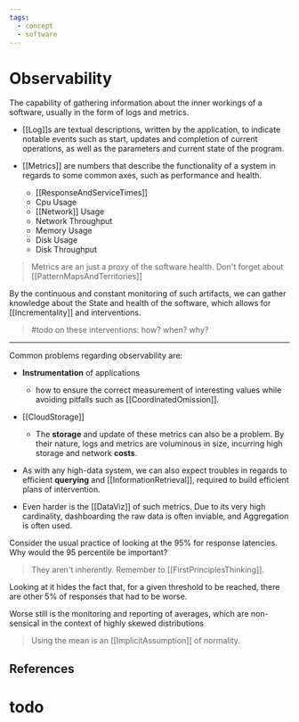 ```yaml
---
tags:
  - concept
  - software
---
```


# Observability

The capability of gathering information about the inner workings of a software, usually in the form of logs and metrics.

* [[Log]]s are textual descriptions, written by the application, to indicate notable events such as start, updates and completion of current operations, as well as the parameters and current state of the program.

* [[Metrics]] are numbers that describe the functionality of a system in regards to some common axes, such as performance and health.
  * [[ResponseAndServiceTimes]]
  * Cpu Usage
  * [[Network]] Usage
  * Network Throughput
  * Memory Usage
  * Disk Usage
  * Disk Throughput

> Metrics are an just a proxy of the software health. Don't forget about [[PatternMapsAndTerritories]]

By the continuous and constant monitoring of such artifacts, we can gather knowledge about the State and health of the software, which allows for [[Incrementality]] and interventions.

> #todo on these interventions: how? when? why?

___

Common problems regarding observability are:

* __Instrumentation__ of applications
  * how to ensure the correct measurement of interesting values while avoiding pitfalls such as [[CoordinatedOmission]].

* [[CloudStorage]]
  * The __storage__ and update of these metrics can also be a problem. By their nature, logs and metrics are voluminous in size, incurring high storage and network __costs__.

* As with any high-data system, we can also expect troubles in regards to efficient __querying__ and [[InformationRetrieval]], required to build efficient plans of intervention.

* Even harder is the [[DataViz]] of such metrics. Due to its very high cardinality, dashboarding the raw data is often inviable, and Aggregation is often used.
  
Consider the usual practice of looking at the 95% for response latencies. Why would the 95 percentile be important?
> They aren't inherently. Remember to [[FirstPrinciplesThinking]].

Looking at it hides the fact that, for a given threshold to be reached, there are other 5% of responses that had to be worse.

Worse still is the monitoring and reporting of averages, which are non-sensical in the context of highly skewed distributions

>Using the mean is an [[ImplicitAssumption]] of normality.

## References

# todo
